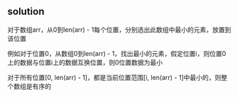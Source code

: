 ## solution

对于数组arr，从0到len(arr) - 1每个位置，分别选出此数组中最小的元素，放置到该位置

例如对于位置0，从数组0到len(arr) - 1，找出最小的元素，假定位置i，则位置0上的数据与位置i上的数据互换位置，则0位置数据为最小

对于所有位置[0, len(arr) - 1]，都是当前位置范围[i, len(arr) - 1]中最小的，则整个数组是有序的